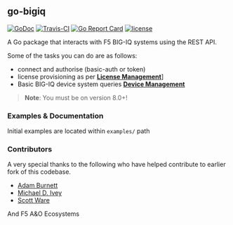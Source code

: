 
[//]: # (Original work Copyright © 2015 Scott Ware)
[//]: # (Modifications Copyright 2019 F5 Networks Inc)
[//]: # (Modifications Copyright © 2022 m.kennedy@f5.com - forked from go-bigip)
[//]: # (Licensed under the Apache License, Version 2.0 [the "License"];)
[//]: # (You may not use this file except in compliance with the License.)
[//]: # (You may obtain a copy of the License at http://www.apache.org/licenses/LICENSE-2.0)
[//]: # (Unless required by applicable law or agreed to in writing, software distributed under the License is distributed on an "AS IS" BASIS,)
[//]: # (WITHOUT WARRANTIES OR CONDITIONS OF ANY KIND, either express or implied.)
[//]: # (See the License for the specific language governing permissions and limitations under the License.)

## go-bigiq
[![GoDoc](https://godoc.org/github.com/merps/go-bigiq?status.svg)](https://godoc.org/github.com/merps/go-bigiq) [![Travis-CI](https://travis-ci.org/f5devcentral/go-bigiq.svg?branch=master)](https://travis-ci.org/f5devcentral/go-bigiq)
[![Go Report Card](https://goreportcard.com/badge/github.com/merps/go-bigiq)](https://goreportcard.com/report/github.com/merps/go-bigiq)
[![license](http://img.shields.io/badge/license-MIT-red.svg?style=flat)](https://raw.githubusercontent.com/merps/go-bigiq/master/LICENSE)

A Go package that interacts with F5 BIG-IQ systems using the REST API.

Some of the tasks you can do are as follows:

* connect and authorise (basic-auth or token)
* license provisioning as per [**License Management**](https://clouddocs.f5.com/products/big-iq/mgmt-api/v0.0/HowToSamples/bigiq_public_api_wf/t_bigiq_public_api_workflows.html)]
* Basic BIG-IQ device system queries [**Device Management**](https://clouddocs.f5.com/products/big-iq/mgmt-api/v0.0/HowToSamples/bigiq_public_api_wf/t_bigiq_public_api_workflows.html)

> **Note**: You must be on version 8.0+! 

### Examples & Documentation
Initial examples are located within `examples/` path


### Contributors
A very special thanks to the following who have helped contribute to earlier fork of this codebase.

* [Adam Burnett](https://github.com/aburnett)
* [Michael D. Ivey](https://github.com/ivey)
* [Scott Ware](https://github.com/scottdware/go-bigip)

And F5 A&O Ecosystems

[godoc-go-bigiq]: http://godoc.org/github.com/merps/go-bigiq
[license]: https://github.com/merps/go-bigiq/blob/master/LICENSE
